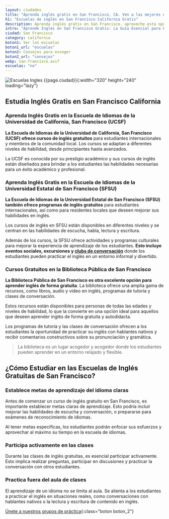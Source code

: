```yaml
---
layout: ciudades
title: "Aprenda inglés gratis en San Francisco, CA. Ven a las mejores escuelas"
h1: "Escuelas de inglés en San Francisco California Gratis"
description: Aprenda inglés gratis en San Francisco. aproveche esta oportunidad única para crecimiento personal y profesional. ¡Descúbralo ahora!
intro: "Aprende Inglés en San Francisco Gratis: La Guía Esencial para Latinos"
ciudad: San Francisco
category: california
boton1: Ver las escuelas
boton1_url: "escuelas"
boton2: Consejos para escoger
boton2_url: "consejos"
webp: san-francisco.avif
escuelas: "no"
---
```

![Escuelas Ingles {{page.ciudad}}]({{site.baseurl}}/img/{{page.webp}} "Clases inglés {{page.ciudad|capitalize}}"){:width="320" height="240" loading="lazy"}

## Estudia Inglés Gratis en San Francisco California

### Aprenda Inglés Gratis en la Escuela de Idiomas de la Universidad de California, San Francisco (UCSF)

**La Escuela de Idiomas de la Universidad de California, San Francisco (UCSF) ofrece cursos de inglés gratuitos** para estudiantes internacionales y miembros de la comunidad local. Los cursos se adaptan a diferentes niveles de habilidad, desde principiantes hasta avanzados.

La UCSF es conocida por su prestigio académico y sus cursos de inglés están diseñados para brindar a los estudiantes las habilidades necesarias para un éxito académico y profesional.

### Aprenda Inglés Gratis en la Escuela de Idiomas de la Universidad Estatal de San Francisco (SFSU)

**La Escuela de Idiomas de la Universidad Estatal de San Francisco (SFSU) también ofrece programas de inglés gratuitos** para estudiantes internacionales, así como para residentes locales que deseen mejorar sus habilidades en inglés.

Los cursos de inglés en SFSU están disponibles en diferentes niveles y se centran en las habilidades de escucha, habla, lectura y escritura.

Además de los cursos, la SFSU ofrece actividades y programas culturales para mejorar la experiencia de aprendizaje de los estudiantes. **Esto incluye eventos sociales, excursiones y [clubs de conversación](/#formulario)** donde los estudiantes pueden practicar el inglés en un entorno informal y divertido.

### Cursos Gratuitos en la Biblioteca Pública de San Francisco

**La Biblioteca Pública de San Francisco es otra excelente opción para aprender inglés de forma gratuita**. La biblioteca ofrece una amplia gama de recursos, como libros, audio y video en inglés, programas de tutoría y clases de conversación.

Estos recursos están disponibles para personas de todas las edades y niveles de habilidad, lo que la convierte en una opción ideal para aquellos que deseen aprender inglés de forma gratuita y autodidacta.

Los programas de tutoría y las clases de conversación ofrecen a los estudiantes la oportunidad de practicar su inglés con hablantes nativos y recibir comentarios constructivos sobre su pronunciación y gramática.

>La biblioteca es un lugar acogedor y acogedor donde los estudiantes pueden aprender en un entorno relajado y flexible.

## ¿Cómo Estudiar en las Escuelas de Inglés Gratuitas de San Francisco?

### Establece metas de aprendizaje del idioma claras

Antes de comenzar un curso de inglés gratuito en San Francisco, es importante establecer metas claras de aprendizaje. Esto podría incluir mejorar las habilidades de escucha y conversación, o prepararse para exámenes de reconocimiento de idiomas.

Al tener metas específicas, los estudiantes podrán enfocar sus esfuerzos y aprovechar al máximo su tiempo en la escuela de idiomas.

### Participa activamente en las clases

Durante las clases de inglés gratuitas, es esencial participar activamente. Esto implica realizar preguntas, participar en discusiones y practicar la conversación con otros estudiantes.

### Practica fuera del aula de clases

El aprendizaje de un idioma no se limita al aula. Se alienta a los estudiantes a practicar el inglés en situaciones reales, como conversaciones con hablantes nativos o la lectura y escritura de contenido en inglés.

[Únete a nuestros grupos de práctica]({{'clases-en-linea'|relative_url}}){:class="boton boton_2"}
